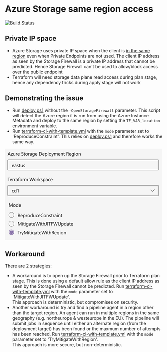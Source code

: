 # Azure Storage same region access
 
[![Build Status](https://dev.azure.com/ericvan/PipelineSamples/_apis/build/status/network/same-region-terraform-ci-with-template?branchName=main)](https://dev.azure.com/ericvan/PipelineSamples/_build/latest?definitionId=154&branchName=main)
## Private IP space
- Azure Storage uses private IP space when the client is [in the same region](https://docs.microsoft.com/en-us/azure/storage/common/storage-network-security?tabs=azure-portal#grant-access-from-an-internet-ip-range) even when Private Endpoints are not used. The client IP address as seen by the Storage Firewall is a private IP address that cannot be predicted. Hence Storage Firewall can't be used to allow/block access over the public endpoint
- Terraform will need storage data plane read access during plan stage, hence any dependency tricks during apply stage will not work

## Demonstrating the issue
- Run [deploy.ps1](./scripts/deploy.ps1) without the `-OpenStorageFirewall` parameter. This script will detect the Azure region it is run from using the Azure Instance Metadata and deploy to the same region by setting the `TF_VAR_location` environment variable.
- Run [terraform-ci-with-template.yml](./pipelines/terraform-ci-with-template.yml) with the `mode` parameter set to 'ReproduceConstraint'. This relies on [deploy.ps1](./scripts/deploy.ps1) and therefore works the same way.

![alt text](./visuals/terraform-pipeline-parameters.png "Pipeline Parameters")


## Workaround
There are 2 strategies:
- A workaround is to open up the Storage Firewall prior to Terraform plan stage. This is done using a default allow rule as the client IP address as seen by the Storage Firewall cannot be predicted. Run [terraform-ci-with-template.yml](./pipelines/terraform-ci-with-template.yml) with the `mode` parameter set to 'MitigateWithJITFWUpdate'.    
This approach is deterministic, but compromises on security.
- Another workaround is try and find a pipeline agent in a region other than the target region. An agent can run in multiple regions in the same geography (e.g. northeurope & westeurope in the EU). The pipeline will submit jobs in sequence until either an alternate region (from the deployment target) has been found or the maxmum number of attempts has been reached. Run [terraform-ci-with-template.yml](./pipelines/terraform-ci-with-template.yml) with the `mode` parameter set to 'TryMitigateWithRegion'.    
This approach is more secure, but non-deterministic.